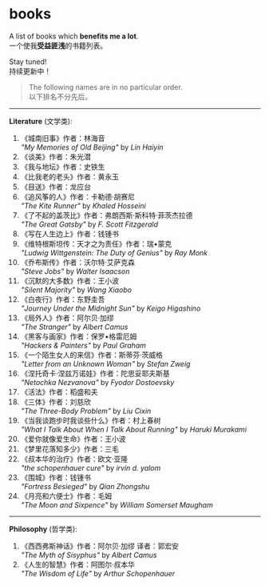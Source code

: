 # books
A list of books which **benefits me a lot**.  
一个使我**受益匪浅**的书籍列表。

Stay tuned!  
持续更新中！

> The following names are in no particular order.  
> 以下排名不分先后。
---
**Literature** (文学类):  
1. 《城南旧事》作者：林海音  
*"My Memories of Old Beijing"* by *Lin Haiyin*
2. 《谈美》作者：朱光潜
3. 《我与地坛》作者：史铁生
4. 《比我老的老头》作者：黄永玉
5. 《目送》作者：龙应台
6. 《追风筝的人》作者：卡勒德·胡赛尼  
*"The Kite Runner"* by *Khaled Hosseini*
7. 《了不起的盖茨比》作者：弗朗西斯·斯科特·菲茨杰拉德  
*"The Great Gatsby"* by *F. Scott Fitzgerald*
8. 《写在人生边上》作者：钱锺书
9. 《维特根斯坦传：天才之为责任》作者：瑞•蒙克  
*"Ludwig Wittgenstein: The Duty of Genius"* by *Ray Monk*
10. 《乔布斯传》作者：沃尔特·艾萨克森  
*"Steve Jobs"* by *Walter Isaacson*
11. 《沉默的大多数》作者：王小波  
*"Silent Majority"* by *Wang Xiaobo*
12. 《白夜行》作者：东野圭吾  
*"Journey Under the Midnight Sun"* by *Keigo Higashino*
13. 《局外人》作者：阿尔贝·加缪  
*"The Stranger"* by *Albert Camus*
14. 《黑客与画家》作者：保罗•格雷厄姆  
*"Hackers & Painters"* by *Paul Graham*
15. 《一个陌生女人的来信》作者：斯蒂芬·茨威格  
*"Letter from an Unknown Woman"* by *Stefan Zweig*
16. 《涅托奇卡·涅兹万诺娃》作者：陀思妥耶夫斯基  
*"Netochka Nezvanova"* by *Fyodor Dostoevsky*
17. 《活法》作者：稻盛和夫
18. 《三体》作者：刘慈欣  
*"The Three-Body Problem"* by *Liu Cixin*
19. 《当我谈跑步时我谈些什么》作者：村上春树  
*"What I Talk About When I Talk About Running"* by *Haruki Murakami*
20. 《爱你就像爱生命》作者：王小波
21. 《梦里花落知多少》作者：三毛
22. 《叔本华的治疗》作者：欧文·亚隆  
*"the schopenhauer cure"* by *irvin d. yalom*
23. 《围城》作者：钱锺书  
*"Fortress Besieged"* by *Qian Zhongshu*
24. 《月亮和六便士》作者：毛姆  
*"The Moon and Sixpence"* by *William Somerset Maugham*

---
**Philosophy** (哲学类):  
1. 《西西弗斯神话》作者：阿尔贝·加缪 译者：郭宏安  
*"The Myth of Sisyphus"* by *Albert Camus*
2. 《人生的智慧》作者：阿图尔·叔本华  
*"The Wisdom of Life"* by *Arthur Schopenhauer*
